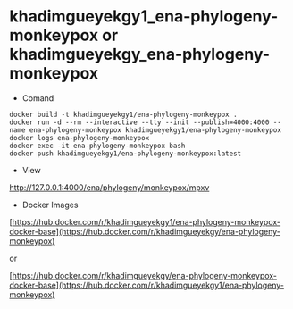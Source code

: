 # khadimgueyekgy1_ena-phylogeny-monkeypox or khadimgueyekgy_ena-phylogeny-monkeypox

* Comand 
    
```
docker build -t khadimgueyekgy1/ena-phylogeny-monkeypox .
docker run -d --rm --interactive --tty --init --publish=4000:4000 --name ena-phylogeny-monkeypox khadimgueyekgy1/ena-phylogeny-monkeypox
docker logs ena-phylogeny-monkeypox
docker exec -it ena-phylogeny-monkeypox bash
docker push khadimgueyekgy1/ena-phylogeny-monkeypox:latest
```
 * View

 http://127.0.0.1:4000/ena/phylogeny/monkeypox/mpxv
 
 * Docker Images
 
[https://hub.docker.com/r/khadimgueyekgy1/ena-phylogeny-monkeypox-docker-base](https://hub.docker.com/r/khadimgueyekgy/ena-phylogeny-monkeypox)

or

[https://hub.docker.com/r/khadimgueyekgy/ena-phylogeny-monkeypox-docker-base](https://hub.docker.com/r/khadimgueyekgy1/ena-phylogeny-monkeypox)



